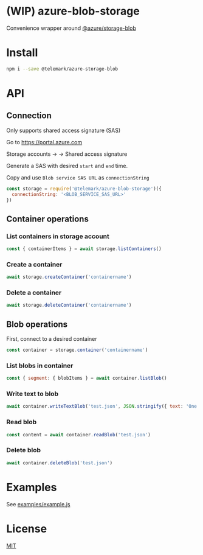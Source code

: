 # (WIP) azure-blob-storage

Convenience wrapper around [@azure/storage-blob](https://www.npmjs.com/package/@azure/storage-blob)

# Install

```bash
npm i --save @telemark/azure-storage-blob
```

# API

## Connection

Only supports shared access signature (SAS)

Go to https://portal.azure.com

Storage accounts -> <Your Storage account> -> Shared access signature

Generate a SAS with desired `start` and `end` time.

Copy and use `Blob service SAS URL` as `connectionString`

```js
const storage = require('@telemark/azure-blob-storage')({
  connectionString: '<BLOB_SERVICE_SAS_URL>'
})
```

## Container operations


### List containers in storage account

```js
const { containerItems } = await storage.listContainers()
```

### Create a container

```js
await storage.createContainer('containername')
```

### Delete a container

```js
await storage.deleteContainer('containername')
```

## Blob operations

First, connect to a desired container

```js
const container = storage.container('containername')
```

### List blobs in container

```js
const { segment: { blobItems } = await container.listBlob()
```

### Write text to blob

```js
await container.writeTextBlob('test.json', JSON.stringify({ text: 'One thought fills immensity.' }))
```

### Read blob

```js
const content = await container.readBlob('test.json')
```

### Delete blob

```js
await container.deleteBlob('test.json')
```

# Examples

See [examples/example.js](examples/example.js)


# License

[MIT](LICENSE)
